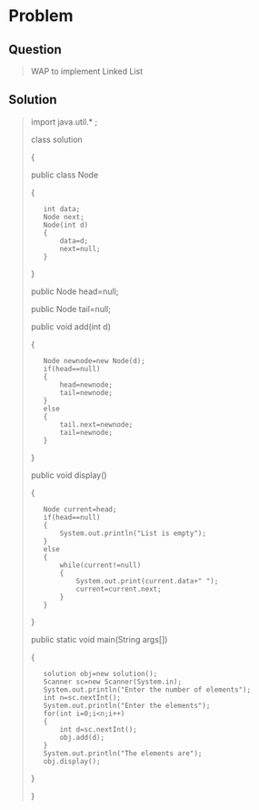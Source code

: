 # Problem

## Question
>WAP to implement Linked List

## Solution
>import java.util.* ;
>
>class solution
>
>{
>
>    public class Node
>
>    {
>    
>        int data;
>        Node next;
>        Node(int d)
>        {
>            data=d;
>            next=null;
>        }
>        
>    }
>    
>    public Node head=null;
>    
>    public Node tail=null;
>    
>    public void add(int d)
>    
>    {
>    
>        Node newnode=new Node(d);
>        if(head==null)
>        {
>            head=newnode;
>            tail=newnode;
>        }
>        else
>        {
>            tail.next=newnode;
>            tail=newnode;
>        }
>        
>    }
>    
>    public void display()
>    
>    {
>    
>        Node current=head;
>        if(head==null)
>        {
>            System.out.println("List is empty");
>        }
>        else
>        {
>            while(current!=null)
>            {
>                System.out.print(current.data+" ");
>                current=current.next;
>            }
>        }
>        
>    }
>
>    public static void main(String args[])
>    
>    {
>    
>        solution obj=new solution();
>        Scanner sc=new Scanner(System.in);
>        System.out.println("Enter the number of elements");
>        int n=sc.nextInt();
>        System.out.println("Enter the elements");
>        for(int i=0;i<n;i++)
>        {
>            int d=sc.nextInt();
>            obj.add(d);
>        }
>        System.out.println("The elements are");
>        obj.display();
>        
>    }
>    
>}
